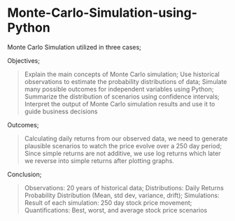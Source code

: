 # Monte-Carlo-Simulation-using-Python
Monte Carlo Simulation utilized in three cases;

Objectives;
> Explain the main concepts of Monte Carlo simulation;
> Use historical observations to estimate the probability distributions of data;
> Simulate many possible outcomes for independent variables using Python;
> Summarize the distribution of scenarios using confidence intervals;
> Interpret the output of Monte Carlo simulation results and use it to guide business decisions

Outcomes;
> Calculating daily returns from our observed data, we need to generate plausible scenarios to watch the price evolve over a 250 day period;
> Since simple returns are not additive, we use log returns which later we reverse into simple returns after plotting graphs.

Conclusion;
> Observations: 20 years of historical data; 
> Distributions: Daily Returns Probability Distribution (Mean, std dev, variance, drift);
> Simulations: Result of each simulation: 250 day stock price movement;
> Quantifications: Best, worst, and average stock price scenarios


